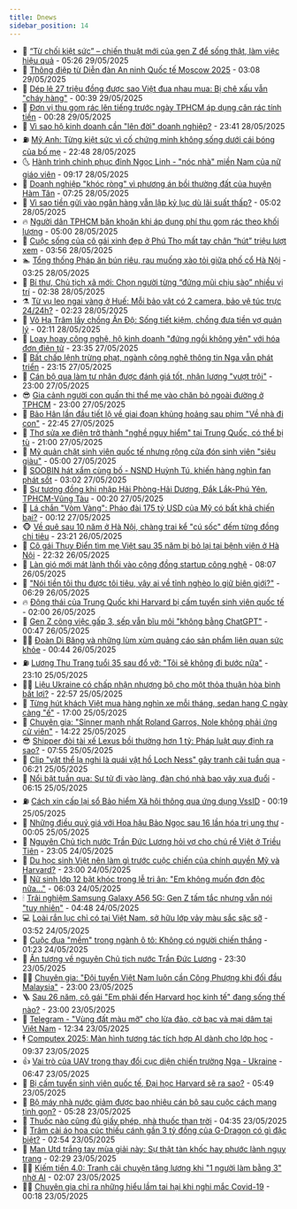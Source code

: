 ```yaml
---
title: Dnews
sidebar_position: 14
---
```


<!-- dantri-dnews:START -->
- 🤠 [“Từ chối kiệt sức” – chiến thuật mới của gen Z để sống thật, làm việc hiệu quả](https://dantri.com.vn/kinh-doanh/tu-choi-kiet-suc-chien-thuat-moi-cua-gen-z-de-song-that-lam-viec-hieu-qua-20250529113942648.htm) - 05:26 29/05/2025
- 🌈 [Thông điệp từ Diễn đàn An ninh Quốc tế Moscow 2025](https://dantri.com.vn/the-gioi/thong-diep-tu-dien-dan-an-ninh-quoc-te-moscow-2025-20250528202245419.htm) - 03:08 29/05/2025
- 🐎 [Dép lê 27 triệu đồng được sao Việt đua nhau mua: Bị chê xấu vẫn &quot;cháy hàng&quot;](https://dantri.com.vn/giai-tri/dep-le-27-trieu-dong-duoc-sao-viet-dua-nhau-mua-bi-che-xau-van-chay-hang-20250519010855116.htm) - 00:39 29/05/2025
- 👹 [Đơn vị thu gom rác lên tiếng trước ngày TPHCM áp dụng cân rác tính tiền](https://dantri.com.vn/xa-hoi/don-vi-thu-gom-rac-len-tieng-truoc-ngay-tphcm-ap-dung-can-rac-tinh-tien-20250523214712890.htm) - 00:28 29/05/2025
- 🫶 [Vì sao hộ kinh doanh cần &quot;lên đời&quot; doanh nghiệp?](https://dantri.com.vn/kinh-doanh/vi-sao-ho-kinh-doanh-can-len-doi-doanh-nghiep-20250528003228763.htm) - 23:41 28/05/2025
- ⛽️ [Mỹ Anh: Từng kiệt sức vì cố chứng minh không sống dưới cái bóng của bố mẹ](https://dantri.com.vn/giai-tri/my-anh-tung-kiet-suc-vi-co-chung-minh-khong-song-duoi-cai-bong-cua-bo-me-20250527214719591.htm) - 22:48 28/05/2025
- 🌜 [Hành trình chinh phục đỉnh Ngọc Linh - &quot;nóc nhà&quot; miền Nam của nữ giáo viên](https://dantri.com.vn/du-lich/hanh-trinh-chinh-phuc-dinh-ngoc-linh-noc-nha-mien-nam-cua-nu-giao-vien-20250525221047159.htm) - 09:17 28/05/2025
- 💪 [Doanh nghiệp &quot;khóc ròng&quot; vì phương án bồi thường đất của huyện Hàm Tân](https://dantri.com.vn/xa-hoi/doanh-nghiep-khoc-rong-vi-phuong-an-boi-thuong-dat-cua-huyen-ham-tan-20250527212500326.htm) - 07:25 28/05/2025
- 🎊 [Vì sao tiền gửi vào ngân hàng vẫn lập kỷ lục dù lãi suất thấp?](https://dantri.com.vn/kinh-doanh/vi-sao-tien-gui-vao-ngan-hang-van-lap-ky-luc-du-lai-suat-thap-20250528115050412.htm) - 05:02 28/05/2025
- 🔥 [Người dân TPHCM băn khoăn khi áp dụng phí thu gom rác theo khối lượng](https://dantri.com.vn/xa-hoi/nguoi-dan-tphcm-ban-khoan-khi-ap-dung-phi-thu-gom-rac-theo-khoi-luong-20250523093114614.htm) - 05:00 28/05/2025
- 👀 [Cuộc sống của cô gái xinh đẹp ở Phú Thọ mất tay chân “hút” triệu lượt xem](https://dantri.com.vn/doi-song/cuoc-song-cua-co-gai-xinh-dep-o-phu-tho-mat-tay-chan-hut-trieu-luot-xem-20250525220821334.htm) - 03:56 28/05/2025
- 🏊 [Tổng thống Pháp ăn bún riêu, rau muống xào tỏi giữa phố cổ Hà Nội](https://dantri.com.vn/du-lich/tong-thong-phap-an-bun-rieu-rau-muong-xao-toi-giua-pho-co-ha-noi-20250528084211485.htm) - 03:25 28/05/2025
- 🥸 [Bí thư, Chủ tịch xã mới: Chọn người từng “đứng mũi chịu sào” nhiều vị trí](https://dantri.com.vn/noi-vu/bi-thu-chu-tich-xa-moi-chon-nguoi-tung-dung-mui-chiu-sao-nhieu-vi-tri-20250528082547822.htm) - 02:38 28/05/2025
- ⚗️ [Từ vụ leo ngai vàng ở Huế: Mỗi bảo vật có 2 camera, bảo vệ túc trực 24/24h?](https://dantri.com.vn/giai-tri/tu-vu-leo-ngai-vang-o-hue-moi-bao-vat-co-2-camera-bao-ve-tuc-truc-2424h-20250528020300880.htm) - 02:23 28/05/2025
- 🐲 [Võ Hạ Trâm lấy chồng Ấn Độ: Sống tiết kiệm, chồng đưa tiền vợ quản lý](https://dantri.com.vn/giai-tri/vo-ha-tram-lay-chong-an-do-song-tiet-kiem-chong-dua-tien-vo-quan-ly-20250523114332562.htm) - 02:11 28/05/2025
- 🌁 [Loay hoay công nghệ, hộ kinh doanh &quot;đứng ngồi không yên&quot; với hóa đơn điện tử](https://dantri.com.vn/kinh-doanh/loay-hoay-cong-nghe-ho-kinh-doanh-dung-ngoi-khong-yen-voi-hoa-don-dien-tu-20250527175322881.htm) - 23:35 27/05/2025
- 🧐 [Bất chấp lệnh trừng phạt, ngành công nghệ thông tin Nga vẫn phát triển](https://dantri.com.vn/the-gioi/bat-chap-lenh-trung-phat-nganh-cong-nghe-thong-tin-nga-van-phat-trien-20250527225101686.htm) - 23:15 27/05/2025
- 👹 [Cán bộ qua làm tư nhân được đánh giá tốt, nhận lương &quot;vượt trội&quot;](https://dantri.com.vn/lao-dong-viec-lam/can-bo-qua-lam-tu-nhan-duoc-danh-gia-tot-nhan-luong-vuot-troi-20250527173243619.htm) - 23:00 27/05/2025
- 😎 [Gia cảnh người con quấn thi thể mẹ vào chăn bỏ ngoài đường ở TPHCM](https://dantri.com.vn/xa-hoi/gia-canh-nguoi-con-quan-thi-the-me-vao-chan-bo-ngoai-duong-o-tphcm-20250527164911626.htm) - 23:00 27/05/2025
- 🤭 [Bảo Hân lần đầu tiết lộ về giai đoạn khủng hoảng sau phim &quot;Về nhà đi con&quot;](https://dantri.com.vn/giai-tri/bao-han-lan-dau-tiet-lo-ve-giai-doan-khung-hoang-sau-phim-ve-nha-di-con-20250517163639928.htm) - 22:45 27/05/2025
- 🦣 [Thợ sửa xe điện trở thành &quot;nghề nguy hiểm&quot; tại Trung Quốc, có thể bị tù](https://dantri.com.vn/o-to-xe-may/tho-sua-xe-dien-tro-thanh-nghe-nguy-hiem-tai-trung-quoc-co-the-bi-tu-20250527215548914.htm) - 21:00 27/05/2025
- 🙉 [Mỹ quản chặt sinh viên quốc tế nhưng rộng cửa đón sinh viên &quot;siêu giàu&quot;](https://dantri.com.vn/giao-duc/my-quan-chat-sinh-vien-quoc-te-nhung-rong-cua-don-sinh-vien-sieu-giau-20250527105403900.htm) - 05:00 27/05/2025
- 🗽 [SOOBIN hát xẩm cùng bố - NSND Huỳnh Tú, khiến hàng nghìn fan phát sốt](https://dantri.com.vn/giai-tri/soobin-hat-xam-cung-bo-nsnd-huynh-tu-khien-hang-nghin-fan-phat-sot-20250527083105769.htm) - 03:02 27/05/2025
- 🐻 [Sự tương đồng khi nhập Hải Phòng-Hải Dương, Đắk Lắk-Phú Yên, TPHCM-Vũng Tàu](https://dantri.com.vn/noi-vu/su-tuong-dong-khi-nhap-hai-phong-hai-duong-dak-lak-phu-yen-tphcm-vung-tau-20250526123158548.htm) - 00:20 27/05/2025
- 🫣 [Lá chắn &quot;Vòm Vàng&quot;: Pháo đài 175 tỷ USD của Mỹ có bất khả chiến bại?](https://dantri.com.vn/the-gioi/la-chan-vom-vang-phao-dai-175-ty-usd-cua-my-co-bat-kha-chien-bai-20250526164757054.htm) - 00:12 27/05/2025
- 🐵 [Về quê sau 10 năm ở Hà Nội, chàng trai kể &quot;cú sốc&quot; đếm từng đồng chi tiêu](https://dantri.com.vn/doi-song/ve-que-sau-10-nam-o-ha-noi-chang-trai-ke-cu-soc-dem-tung-dong-chi-tieu-20250522165004439.htm) - 23:21 26/05/2025
- 🥷 [Cô gái Thụy Điển tìm mẹ Việt sau 35 năm bị bỏ lại tại bệnh viện ở Hà Nội](https://dantri.com.vn/doi-song/co-gai-thuy-dien-tim-me-viet-sau-35-nam-bi-bo-lai-tai-benh-vien-o-ha-noi-20250526164712597.htm) - 22:32 26/05/2025
- 🐻 [Làn gió mới mát lành thổi vào cộng đồng startup công nghệ](https://dantri.com.vn/cong-nghe/lan-gio-moi-mat-lanh-thoi-vao-cong-dong-startup-cong-nghe-20250525105524424.htm) - 08:07 26/05/2025
- 🥸 [&quot;Nói tiền tôi thu được tôi tiêu, vậy ai về tỉnh nghèo lo giữ biên giới?&quot;](https://dantri.com.vn/xa-hoi/noi-tien-toi-thu-duoc-toi-tieu-vay-ai-ve-tinh-ngheo-lo-giu-bien-gioi-20250526130850817.htm) - 06:29 26/05/2025
- 🔥 [Động thái của Trung Quốc khi Harvard bị cấm tuyển sinh viên quốc tế](https://dantri.com.vn/giao-duc/dong-thai-cua-trung-quoc-khi-harvard-bi-cam-tuyen-sinh-vien-quoc-te-20250525212122303.htm) - 02:00 26/05/2025
- 🥰 [Gen Z cõng việc gấp 3, sếp vẫn bĩu môi &quot;không bằng ChatGPT&quot;](https://dantri.com.vn/cong-nghe/gen-z-cong-viec-gap-3-sep-van-biu-moi-khong-bang-chatgpt-20250525194152822.htm) - 00:47 26/05/2025
- 👨‍🏫 [Đoàn Di Băng và những lùm xùm quảng cáo sản phẩm liên quan sức khỏe](https://dantri.com.vn/suc-khoe/doan-di-bang-va-nhung-lum-xum-quang-cao-san-pham-lien-quan-suc-khoe-20250525183855389.htm) - 00:44 26/05/2025
- ⛽️ [Lương Thu Trang tuổi 35 sau đổ vỡ: &quot;Tôi sẽ không đi bước nữa&quot;](https://dantri.com.vn/giai-tri/luong-thu-trang-tuoi-35-sau-do-vo-toi-se-khong-di-buoc-nua-20250524031601806.htm) - 23:10 25/05/2025
- 🧑‍💻 [Liệu Ukraine có chấp nhận nhượng bộ cho một thỏa thuận hòa bình bất lợi?](https://dantri.com.vn/the-gioi/lieu-ukraine-co-chap-nhan-nhuong-bo-cho-mot-thoa-thuan-hoa-binh-bat-loi-20250525145418864.htm) - 22:57 25/05/2025
- 💪 [Từng hút khách Việt mua hàng nghìn xe mỗi tháng, sedan hạng C ngày càng &quot;ế&quot;](https://dantri.com.vn/o-to-xe-may/tung-hut-khach-viet-mua-hang-nghin-xe-moi-thang-sedan-hang-c-ngay-cang-e-20250525155545304.htm) - 17:00 25/05/2025
- 🔭 [Chuyên gia: &quot;Sinner mạnh nhất Roland Garros, Nole không phải ứng cử viên&quot;](https://dantri.com.vn/the-thao/chuyen-gia-sinner-manh-nhat-roland-garros-nole-khong-phai-ung-cu-vien-20250524230333469.htm) - 14:22 25/05/2025
- 😎 [Shipper đòi tài xế Lexus bồi thường hơn 1 tỷ: Pháp luật quy định ra sao?](https://dantri.com.vn/ban-doc/shipper-doi-tai-xe-lexus-boi-thuong-hon-1-ty-phap-luat-quy-dinh-ra-sao-20250525105755131.htm) - 07:55 25/05/2025
- 🦩 [Clip &quot;vật thể lạ nghi là quái vật hồ Loch Ness&quot; gây tranh cãi tuần qua](https://dantri.com.vn/cong-nghe/clip-vat-the-la-nghi-la-quai-vat-ho-loch-ness-gay-tranh-cai-tuan-qua-20250525043613415.htm) - 06:21 25/05/2025
- 🐻 [Nổi bật tuần qua: Sư tử đi vào làng, đàn chó nhà bao vây xua đuổi](https://dantri.com.vn/khoa-hoc/noi-bat-tuan-qua-su-tu-di-vao-lang-dan-cho-nha-bao-vay-xua-duoi-20250525003303538.htm) - 06:15 25/05/2025
- ⛽️ [Cách xin cấp lại sổ Bảo hiểm Xã hội thông qua ứng dụng VssID](https://dantri.com.vn/cong-nghe/cach-xin-cap-lai-so-bao-hiem-xa-hoi-thong-qua-ung-dung-vssid-20250524020222810.htm) - 00:19 25/05/2025
- 📝 [Những điều quý giá với Hoa hậu Bảo Ngọc sau 16 lần hóa trị ung thư](https://dantri.com.vn/giai-tri/nhung-dieu-quy-gia-voi-hoa-hau-bao-ngoc-sau-16-lan-hoa-tri-ung-thu-20250516173941103.htm) - 00:05 25/05/2025
- 💯 [Nguyên Chủ tịch nước Trần Đức Lương hỏi vợ cho chú rể Việt ở Triều Tiên](https://dantri.com.vn/doi-song/nguyen-chu-tich-nuoc-tran-duc-luong-hoi-vo-cho-chu-re-viet-o-trieu-tien-20250523214512457.htm) - 23:05 24/05/2025
- 🤠 [Du học sinh Việt nên làm gì trước cuộc chiến của chính quyền Mỹ và Harvard?](https://dantri.com.vn/giao-duc/du-hoc-sinh-viet-nen-lam-gi-truoc-cuoc-chien-cua-chinh-quyen-my-va-harvard-20250524151912253.htm) - 23:00 24/05/2025
- 🧐 [Nữ sinh lớp 12 bật khóc trong lễ tri ân: &quot;Em không muốn đơn độc nữa...&quot;](https://dantri.com.vn/giao-duc/nu-sinh-lop-12-bat-khoc-trong-le-tri-an-em-khong-muon-don-doc-nua-20250524124649860.htm) - 06:03 24/05/2025
- 🕯 [Trải nghiệm Samsung Galaxy A56 5G: Gen Z tấm tắc nhưng vẫn nói &quot;tuy nhiên&quot;](https://dantri.com.vn/cong-nghe/trai-nghiem-samsung-galaxy-a56-5g-gen-z-tam-tac-nhung-van-noi-tuy-nhien-20250524112740310.htm) - 04:48 24/05/2025
- 💻 [Loài rắn lục chỉ có tại Việt Nam, sở hữu lớp vảy màu sắc sặc sỡ](https://dantri.com.vn/khoa-hoc/loai-ran-luc-chi-co-tai-viet-nam-so-huu-lop-vay-mau-sac-sac-so-20250524042449135.htm) - 03:52 24/05/2025
- 🌋 [Cuộc đua &quot;mềm&quot; trong ngành ô tô: Không có người chiến thắng](https://dantri.com.vn/o-to-xe-may/cuoc-dua-mem-trong-nganh-o-to-khong-co-nguoi-chien-thang-20250518222924344.htm) - 01:23 24/05/2025
- 🤖 [Ấn tượng về nguyên Chủ tịch nước Trần Đức Lương](https://dantri.com.vn/xa-hoi/an-tuong-ve-nguyen-chu-tich-nuoc-tran-duc-luong-20250523161900368.htm) - 23:30 23/05/2025
- 🧑‍💻 [Chuyên gia: &quot;Đội tuyển Việt Nam luôn cần Công Phượng khi đối đầu Malaysia&quot;](https://dantri.com.vn/the-thao/chuyen-gia-doi-tuyen-viet-nam-luon-can-cong-phuong-khi-doi-dau-malaysia-20250523180815298.htm) - 23:00 23/05/2025
- 🪜 [Sau 26 năm, cô gái &quot;Em phải đến Harvard học kinh tế&quot; đang sống thế nào?](https://dantri.com.vn/giao-duc/sau-26-nam-co-gai-em-phai-den-harvard-hoc-kinh-te-dang-song-the-nao-20250522162420636.htm) - 23:00 23/05/2025
- 🚀 [Telegram - &quot;Vùng đất màu mỡ&quot; cho lừa đảo, cờ bạc và mại dâm tại Việt Nam](https://dantri.com.vn/cong-nghe/telegram-vung-dat-mau-mo-cho-lua-dao-co-bac-va-mai-dam-tai-viet-nam-20250523155257808.htm) - 12:34 23/05/2025
- 🕴 [Computex 2025: Màn hình tương tác tích hợp AI dành cho lớp học](https://dantri.com.vn/cong-nghe/computex-2025-man-hinh-tuong-tac-tich-hop-ai-danh-cho-lop-hoc-20250523005307040.htm) - 09:37 23/05/2025
- 👍 [Vai trò của UAV trong thay đổi cục diện chiến trường Nga - Ukraine](https://dantri.com.vn/the-gioi/vai-tro-cua-uav-trong-thay-doi-cuc-dien-chien-truong-nga-ukraine-20250522160033478.htm) - 06:47 23/05/2025
- 🥳 [Bị cấm tuyển sinh viên quốc tế, Đại học Harvard sẽ ra sao?](https://dantri.com.vn/giao-duc/bi-cam-tuyen-sinh-vien-quoc-te-dai-hoc-harvard-se-ra-sao-20250523123122572.htm) - 05:49 23/05/2025
- 🥳 [Bộ máy nhà nước giảm được bao nhiêu cán bộ sau cuộc cách mạng tinh gọn?](https://dantri.com.vn/noi-vu/bo-may-nha-nuoc-giam-duoc-bao-nhieu-can-bo-sau-cuoc-cach-mang-tinh-gon-20250523113647564.htm) - 05:28 23/05/2025
- 🦩 [Thuốc nào cũng đủ giấy phép, nhà thuốc than trời](https://dantri.com.vn/suc-khoe/thuoc-nao-cung-du-giay-phep-nha-thuoc-than-troi-20250522190148939.htm) - 04:35 23/05/2025
- 🗽 [Trâm cài áo hoa cúc thiếu cánh gần 3 tỷ đồng của G-Dragon có gì đặc biệt?](https://dantri.com.vn/giai-tri/tram-cai-ao-hoa-cuc-thieu-canh-gan-3-ty-dong-cua-g-dragon-co-gi-dac-biet-20250522142857189.htm) - 02:54 23/05/2025
- 🤖 [Man Utd trắng tay mùa giải này: Sự thật tàn khốc hay phước lành ngụy trang](https://dantri.com.vn/the-thao/man-utd-trang-tay-mua-giai-nay-su-that-tan-khoc-hay-phuoc-lanh-nguy-trang-20250523015200601.htm) - 02:29 23/05/2025
- 🧑‍🏫 [Kiếm tiền 4.0: Tranh cãi chuyện tăng lương khi &quot;1 người làm bằng 3&quot; nhờ AI](https://dantri.com.vn/cong-nghe/kiem-tien-40-tranh-cai-chuyen-tang-luong-khi-1-nguoi-lam-bang-3-nho-ai-20250521005533813.htm) - 02:07 23/05/2025
- 👨‍🏫 [Chuyên gia chỉ ra những hiểu lầm tai hại khi nghi mắc Covid-19](https://dantri.com.vn/suc-khoe/chuyen-gia-chi-ra-nhung-hieu-lam-tai-hai-khi-nghi-mac-covid-19-20250523021453703.htm) - 00:18 23/05/2025<!-- dantri-dnews:END -->
